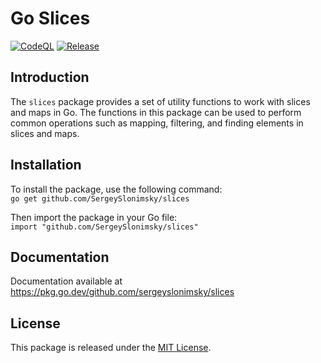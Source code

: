# Go Slices

[![CodeQL](https://github.com/sergeyslonimsky/slices/actions/workflows/codeql.yml/badge.svg)](https://github.com/sergeyslonimsky/slices/actions/workflows/codeql.yml)
[![Release](https://img.shields.io/github/v/release/sergeyslonimsky/slices)](https://github.com/sergeyslonimsky/slices/releases/latest)

## Introduction

The `slices` package provides a set of utility functions to work with slices and maps in Go. The functions in this
package can be used to perform common operations such as mapping, filtering, and finding elements in slices and maps.

## Installation

To install the package, use the following command:<br>
```go get github.com/SergeySlonimsky/slices```<br>

Then import the package in your Go file:<br>
```import "github.com/SergeySlonimsky/slices"```

## Documentation

Documentation available at https://pkg.go.dev/github.com/sergeyslonimsky/slices

## License
This package is released under the <a href="https://opensource.org/licenses/MIT">MIT License</a>.
